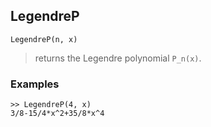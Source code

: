 ## LegendreP

```
LegendreP(n, x)
```

> returns the Legendre polynomial `P_n(x)`.
 
### Examples
```   
>> LegendreP(4, x)    
3/8-15/4*x^2+35/8*x^4
```
    
    
    
    
    
    
    